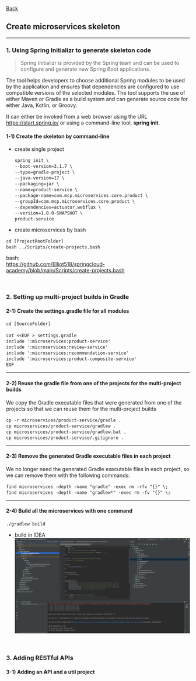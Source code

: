 [Back](README.md)

## Create microservices skeleton

<hr>


### 1. Using Spring Initializr to generate skeleton code

> Spring Initializr is provided by the Spring team and can be used to configure and 
generate new Spring Boot applications.

The tool helps developers to choose additional Spring modules 
to be used by the application and ensures that dependencies are configured to use compatible versions of the selected modules. The tool supports the use of either Maven or Gradle as a build system and can generate source code for either Java, Kotlin, or Groovy.

It can either be invoked from a web browser using the URL https://start.spring.io/ or using a command-line tool, **spring init**.

#### 1-1) Create the skeleton by command-line

- create single project
    ```shell
    spring init \
    --boot-version=3.1.7 \
    --type=gradle-project \
    --java-version=17 \
    --packaging=jar \
    --name=product-service \
    --package-name=com.mcp.microservices.core.product \
    --groupId=com.mcp.microservices.core.product \
    --dependencies=actuator,webflux \
    --version=1.0.0-SNAPSHOT \
    product-service
    ```

- create microservices by bash
```shell
cd [ProjectRootFolder]
bash ../Scripts/create-projects.bash
```

bash: <br>
https://github.com/Elliot518/springcloud-academy/blob/main/Scripts/create-projects.bash

&nbsp;




### 2. Setting up multi-project builds in Gradle

#### 2-1) Create the settings.gradle file for all modules

```shell
cd [SourceFolder]

cat <<EOF > settings.gradle
include ':microservices:product-service'
include ':microservices:review-service'
include ':microservices:recommendation-service'
include ':microservices:product-composite-service'
EOF
```
<hr>

#### 2-2) Reuse the gradle file from one of the projects for the multi-project builds

We copy the Gradle executable files that were generated from one of the projects so that we can reuse them for the multi-project builds
```shell
cp -r microservices/product-service/gradle .
cp microservices/product-service/gradlew .
cp microservices/product-service/gradlew.bat .
cp microservices/product-service/.gitignore .
```

<hr>

#### 2-3) Remove the generated Gradle executable files in each project

We no longer need the generated Gradle executable files in each project, so we can remove them with the following commands:
```shell
find microservices -depth -name "gradle" -exec rm -rfv "{}" \; 
find microservices -depth -name "gradlew*" -exec rm -fv "{}" \;
```

<hr>

#### 2-4) Build all the microservices with one command
```shell
./gradlew build
```

- build in IDEA
![build in IDEA](https://github.com/Elliot518/mcp-oss-tech/blob/main/backend/springcloud/multiple_gradle_projects.png?raw=true)

&nbsp;

### 3. Adding RESTful APIs

#### 3-1) Adding an API and a util project
